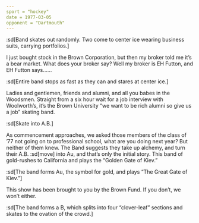 ```yaml
---
sport = "hockey"
date = 1977-03-05
opponent = "Dartmouth"
---
```


:sd[Band skates out randomly. Two come to center ice wearing business suits, carrying portfolios.]

I just bought stock in the Brown Corporation, but then my broker told me it’s a bear market. What does your broker say? Well my broker is EH Futton, and EH Futton says……

:sd[Entire band stops as fast as they can and stares at center ice.]

Ladies and gentlemen, friends and alumni, and all you babes in the Woodsmen. Straight from a six hour wait for a job interview with Woolworth’s, it’s the Brown University “we want to be rich alumni so give us a job” skating band.

:sd[Skate into A.B.]

As commencement approaches, we asked those members of the class of ’77 not going on to professional school, what are you doing next year? But neither of them knew. The Band suggests they take up alchemy, and turn their A.B. :sd[move] into Au, and that’s only the initial story. This band of gold-rushes to California and plays the “Golden Gate of Kiev.”

:sd[The band forms Au, the symbol for gold, and plays “The Great Gate of Kiev.”]

This show has been brought to you by the Brown Fund. If you don’t, we won’t either.

:sd[The band forms a B, which splits into four “clover-leaf” sections and skates to the ovation of the crowd.]
